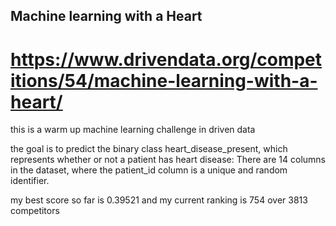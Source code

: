 ## **Machine learning with a Heart**
# https://www.drivendata.org/competitions/54/machine-learning-with-a-heart/
this is a warm up machine learning challenge in driven data


the goal is to predict the binary class heart_disease_present, which represents whether or not a patient has heart disease:
There are 14 columns in the dataset, where the patient_id column is a unique and random identifier. 

my best score so far is 0.39521 and my current ranking is 754 over 3813 competitors
